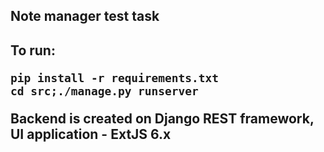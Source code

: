 <h2>Note manager test task<h2>

To run:
```
pip install -r requirements.txt
cd src;./manage.py runserver
```

Backend is created on Django REST framework, UI application - ExtJS 6.x
